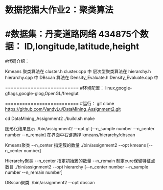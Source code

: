 数据挖掘大作业2：聚类算法
==========================
#数据集：丹麦道路网络
	434875个数据： ID,longitude,latitude,height
==========================
#代码介绍：

Kmeans 聚类算法在 cluster.h cluster.cpp 中
层次型聚类算法在 hierarchy.h hierarchy.cpp 中
DBscan 算法在 Density_Evaluate.h Density_Evaluate.cpp 中

==========================
#环境配置：
linux,google-gflags,google-glog,OpenGL/freeglut

==========================
#运行：
git clone https://github.com/VandyLu/DataMining_Assignment2.git

cd DataMining_Assignment2
./build.sh
make

图形化结果显示
./bin/assignment2 --opt gl [--n_sample number --n_center number --n_remain]
在界面中右键选择 kmeans/hierarchy/dbscan


Kmeans聚类 --n_center 指定簇的数量
./bin/assignment2 --opt kmeans [--n_center number]

Hierarchy聚类 --n_center 指定初始簇的数量 --n_remain 制定cure保留特征点数目
./bin/assignment2 --opt hierarchy [--n_center number --n_sample number --n_remain number]

DBscan聚类
./bin/assignment2 --opt dbscan

